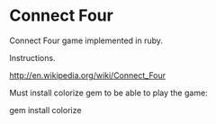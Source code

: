 Connect Four
========

Connect Four game implemented in ruby.

Instructions.

http://en.wikipedia.org/wiki/Connect_Four


Must install colorize gem to be able to play the game:

gem install colorize